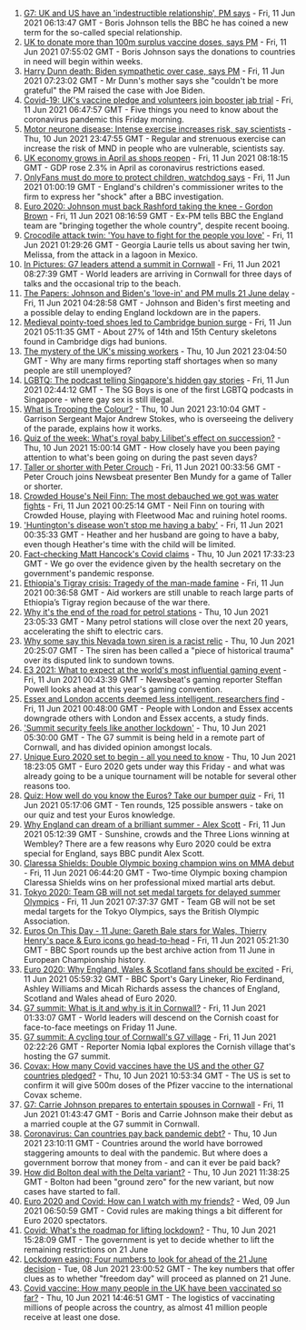 1. [G7: UK and US have an 'indestructible relationship', PM says](https://www.bbc.co.uk/news/uk-politics-57436035) - Fri, 11 Jun 2021 06:13:47 GMT - Boris Johnson tells the BBC he has coined a new term for the so-called special relationship.
2. [UK to donate more than 100m surplus vaccine doses, says PM](https://www.bbc.co.uk/news/uk-57436535) - Fri, 11 Jun 2021 07:55:02 GMT - Boris Johnson says the donations to countries in need will begin within weeks.
3. [Harry Dunn death: Biden sympathetic over case, says PM](https://www.bbc.co.uk/news/uk-57435843) - Fri, 11 Jun 2021 07:23:02 GMT - Mr Dunn's mother says she "couldn't be more grateful" the PM raised the case with Joe Biden.
4. [Covid-19: UK's vaccine pledge and volunteers join booster jab trial](https://www.bbc.co.uk/news/uk-57421263) - Fri, 11 Jun 2021 06:47:57 GMT - Five things you need to know about the coronavirus pandemic this Friday morning.
5. [Motor neurone disease: Intense exercise increases risk, say scientists](https://www.bbc.co.uk/news/health-57431412) - Thu, 10 Jun 2021 23:47:55 GMT - Regular and strenuous exercise can increase the risk of MND in people who are vulnerable, scientists say.
6. [UK economy grows in April as shops reopen](https://www.bbc.co.uk/news/business-57438437) - Fri, 11 Jun 2021 08:18:15 GMT - GDP rose 2.3% in April as coronavirus restrictions eased.
7. [OnlyFans must do more to protect children, watchdog says](https://www.bbc.co.uk/news/uk-57429900) - Fri, 11 Jun 2021 01:00:19 GMT - England's children's commissioner writes to the firm to express her "shock" after a BBC investigation.
8. [Euro 2020: Johnson must back Rashford taking the knee - Gordon Brown](https://www.bbc.co.uk/news/uk-politics-57439088) - Fri, 11 Jun 2021 08:16:59 GMT - Ex-PM tells BBC the England team are "bringing together the whole country", despite recent booing.
9. [Crocodile attack twin: 'You have to fight for the people you love'](https://www.bbc.co.uk/news/newsbeat-57437135) - Fri, 11 Jun 2021 01:29:26 GMT - Georgia Laurie tells us about saving her twin, Melissa, from the attack in a lagoon in Mexico.
10. [In Pictures: G7 leaders attend a summit in Cornwall](https://www.bbc.co.uk/news/uk-57438878) - Fri, 11 Jun 2021 08:27:39 GMT - World leaders are arriving in Cornwall for three days of talks and the occasional trip to the beach.
11. [The Papers: Johnson and Biden's 'love-in' and PM mulls 21 June delay](https://www.bbc.co.uk/news/blogs-the-papers-57436753) - Fri, 11 Jun 2021 04:28:58 GMT - Johnson and Biden's first meeting and a possible delay to ending England lockdown are in the papers.
12. [Medieval pointy-toed shoes led to Cambridge bunion surge](https://www.bbc.co.uk/news/uk-england-cambridgeshire-57427365) - Fri, 11 Jun 2021 05:11:35 GMT - About 27% of 14th and 15th Century skeletons found in Cambridge digs had bunions.
13. [The mystery of the UK's missing workers](https://www.bbc.co.uk/news/business-57400560) - Thu, 10 Jun 2021 23:04:50 GMT - Why are many firms reporting staff shortages when so many people are still unemployed?
14. [LGBTQ: The podcast telling Singapore's hidden gay stories](https://www.bbc.co.uk/news/world-asia-57424596) - Fri, 11 Jun 2021 02:44:12 GMT - The SG Boys is one of the first LGBTQ podcasts in Singapore - where gay sex is still illegal.
15. [What is Trooping the Colour?](https://www.bbc.co.uk/news/uk-57433611) - Thu, 10 Jun 2021 23:10:04 GMT - Garrison Sergeant Major Andrew Stokes, who is overseeing the delivery of the parade, explains how it works.
16. [Quiz of the week: What's royal baby Lilibet's effect on succession?](https://www.bbc.co.uk/news/world-57421255) - Thu, 10 Jun 2021 15:00:14 GMT - How closely have you been paying attention to what's been going on during the past seven days?
17. [Taller or shorter with Peter Crouch](https://www.bbc.co.uk/news/newsbeat-57431175) - Fri, 11 Jun 2021 00:33:56 GMT - Peter Crouch joins Newsbeat presenter Ben Mundy for a game of Taller or shorter.
18. [Crowded House's Neil Finn: The most debauched we got was water fights](https://www.bbc.co.uk/news/entertainment-arts-57419383) - Fri, 11 Jun 2021 00:25:14 GMT - Neil Finn on touring with Crowded House, playing with Fleetwood Mac and ruining hotel rooms.
19. ['Huntington's disease won't stop me having a baby'](https://www.bbc.co.uk/news/stories-57430859) - Fri, 11 Jun 2021 00:35:33 GMT - Heather and her husband are going to have a baby, even though Heather's time with the child will be limited.
20. [Fact-checking Matt Hancock's Covid claims](https://www.bbc.co.uk/news/57427777) - Thu, 10 Jun 2021 17:33:23 GMT - We go over the evidence given by the health secretary on the government's pandemic response.
21. [Ethiopia's Tigray crisis: Tragedy of the man-made famine](https://www.bbc.co.uk/news/world-africa-57422168) - Fri, 11 Jun 2021 00:36:58 GMT - Aid workers are still unable to reach large parts of Ethiopia’s Tigray region because of the war there.
22. [Why it's the end of the road for petrol stations](https://www.bbc.co.uk/news/business-57416829) - Thu, 10 Jun 2021 23:05:33 GMT - Many petrol stations will close over the next 20 years, accelerating the shift to electric cars.
23. [Why some say this Nevada town siren is a racist relic](https://www.bbc.co.uk/news/world-us-canada-57407543) - Thu, 10 Jun 2021 20:25:07 GMT - The siren has been called a "piece of historical trauma" over its disputed link to sundown towns.
24. [E3 2021: What to expect at the world's most influential gaming event](https://www.bbc.co.uk/news/newsbeat-57425970) - Fri, 11 Jun 2021 00:43:39 GMT - Newsbeat's gaming reporter Steffan Powell looks ahead at this year's gaming convention.
25. [Essex and London accents deemed less intelligent, researchers find](https://www.bbc.co.uk/news/uk-england-essex-57071805) - Fri, 11 Jun 2021 00:48:00 GMT - People with London and Essex accents downgrade others with London and Essex accents, a study finds.
26. ['Summit security feels like another lockdown'](https://www.bbc.co.uk/news/uk-england-cornwall-57399071) - Thu, 10 Jun 2021 05:30:00 GMT - The G7 summit is being held in a remote part of Cornwall, and has divided opinion amongst locals.
27. [Unique Euro 2020 set to begin - all you need to know](https://www.bbc.co.uk/sport/football/57349809) - Thu, 10 Jun 2021 18:23:05 GMT - Euro 2020 gets under way this Friday - and what was already going to be a unique tournament will be notable for several other reasons too.
28. [Quiz: How well do you know the Euros? Take our bumper quiz](https://www.bbc.co.uk/sport/football/57188304) - Fri, 11 Jun 2021 05:17:06 GMT - Ten rounds, 125 possible answers - take on our quiz and test your Euros knowledge.
29. [Why England can dream of a brilliant summer - Alex Scott](https://www.bbc.co.uk/sport/football/57429078) - Fri, 11 Jun 2021 05:12:39 GMT - Sunshine, crowds and the Three Lions winning at Wembley? There are a few reasons why Euro 2020 could be extra special for England, says BBC pundit Alex Scott.
30. [Claressa Shields: Double Olympic boxing champion wins on MMA debut](https://www.bbc.co.uk/sport/mixed-martial-arts/57438148) - Fri, 11 Jun 2021 06:44:20 GMT - Two-time Olympic boxing champion Claressa Shields wins on her professional mixed martial arts debut.
31. [Tokyo 2020: Team GB will not set medal targets for delayed summer Olympics](https://www.bbc.co.uk/sport/olympics/57438149) - Fri, 11 Jun 2021 07:37:37 GMT - Team GB will not be set medal targets for the Tokyo Olympics, says the British Olympic Association.
32. [Euros On This Day - 11 June: Gareth Bale stars for Wales, Thierry Henry's pace & Euro icons go head-to-head](https://www.bbc.co.uk/sport/av/football/53000364) - Fri, 11 Jun 2021 05:21:30 GMT - BBC Sport rounds up the best archive action from 11 June in European Championship history.
33. [Euro 2020: Why England, Wales & Scotland fans should be excited](https://www.bbc.co.uk/sport/av/football/57436183) - Fri, 11 Jun 2021 05:59:32 GMT - BBC Sport's Gary Lineker, Rio Ferdinand, Ashley Williams and Micah Richards assess the chances of England, Scotland and Wales ahead of Euro 2020.
34. [G7 summit: What is it and why is it in Cornwall?](https://www.bbc.co.uk/news/world-49434667) - Fri, 11 Jun 2021 01:33:07 GMT - World leaders will descend on the Cornish coast for face-to-face meetings on Friday 11 June.
35. [G7 summit: A cycling tour of Cornwall's G7 village](https://www.bbc.co.uk/news/uk-57433610) - Fri, 11 Jun 2021 02:22:26 GMT - Reporter Nomia Iqbal explores the Cornish village that's hosting the G7 summit.
36. [Covax: How many Covid vaccines have the US and the other G7 countries pledged?](https://www.bbc.co.uk/news/world-55795297) - Thu, 10 Jun 2021 10:53:34 GMT - The US is set to confirm it will give 500m doses of the Pfizer vaccine to the international Covax scheme.
37. [G7: Carrie Johnson prepares to entertain spouses in Cornwall](https://www.bbc.co.uk/news/uk-politics-57384801) - Fri, 11 Jun 2021 01:43:47 GMT - Boris and Carrie Johnson make their debut as a married couple at the G7 summit in Cornwall.
38. [Coronavirus: Can countries pay back pandemic debt?](https://www.bbc.co.uk/news/57432260) - Thu, 10 Jun 2021 23:10:11 GMT - Countries around the world have borrowed staggering amounts to deal with the pandemic. But where does a government borrow that money from - and can it ever be paid back?
39. [How did Bolton deal with the Delta variant?](https://www.bbc.co.uk/news/uk-england-57425730) - Thu, 10 Jun 2021 11:38:25 GMT - Bolton had been "ground zero" for the new variant, but now cases have started to fall.
40. [Euro 2020 and Covid: How can I watch with my friends?](https://www.bbc.co.uk/news/uk-57386719) - Wed, 09 Jun 2021 06:50:59 GMT - Covid rules are making things a bit different for Euro 2020 spectators.
41. [Covid: What's the roadmap for lifting lockdown?](https://www.bbc.co.uk/news/explainers-52530518) - Thu, 10 Jun 2021 15:28:09 GMT - The government is yet to decide whether to lift the remaining restrictions on 21 June
42. [Lockdown easing: Four numbers to look for ahead of the 21 June decision](https://www.bbc.co.uk/news/57403888) - Tue, 08 Jun 2021 23:00:52 GMT - The key numbers that offer clues as to whether "freedom day" will proceed as planned on 21 June.
43. [Covid vaccine: How many people in the UK have been vaccinated so far?](https://www.bbc.co.uk/news/health-55274833) - Thu, 10 Jun 2021 14:46:51 GMT - The logistics of vaccinating millions of people across the country, as almost 41 million people receive at least one dose.
